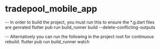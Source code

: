 # tradepool_mobile_app

-- In order to build the project, you must run this to ensure the *.g.dart files are genrated
flutter pub run build_runner build --delete-conflicting-outputs

-- Alternatively you can run the following in the project root for continuous rebuild.
flutter pub run build_runner watch
